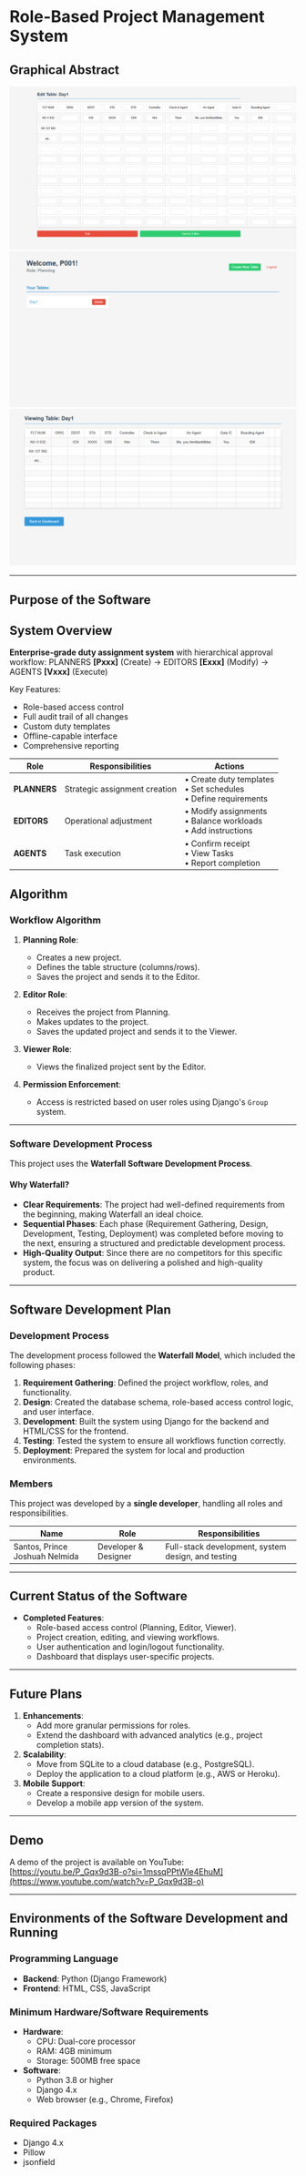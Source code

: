 # Role-Based Project Management System

## Graphical Abstract
![editing_table](imgs/create_table.png)  
![dashboard](imgs/dashboard.png)  
![viewing_table](imgs/view_table.png)  

---

## Purpose of the Software

## System Overview

**Enterprise-grade duty assignment system** with hierarchical approval workflow:
PLANNERS **[Pxxx]** (Create) → EDITORS **[Exxx]** (Modify) → AGENTS **[Vxxx]** (Execute)


Key Features:
- Role-based access control
- Full audit trail of all changes
- Custom duty templates
- Offline-capable interface
- Comprehensive reporting

| Role | Responsibilities | Actions |
|------|-----------------|---------|
| **PLANNERS** | Strategic assignment creation | • Create duty templates <br> • Set schedules <br> • Define requirements |
| **EDITORS** | Operational adjustment | • Modify assignments <br> • Balance workloads <br> • Add instructions |
| **AGENTS** | Task execution | • Confirm receipt <br> • View Tasks <br> • Report completion |

## Algorithm

### Workflow Algorithm
1. **Planning Role**:
   - Creates a new project.
   - Defines the table structure (columns/rows).
   - Saves the project and sends it to the Editor.

2. **Editor Role**:
   - Receives the project from Planning.
   - Makes updates to the project.
   - Saves the updated project and sends it to the Viewer.

3. **Viewer Role**:
   - Views the finalized project sent by the Editor.

4. **Permission Enforcement**:
   - Access is restricted based on user roles using Django's `Group` system.

---

### Software Development Process
This project uses the **Waterfall Software Development Process**.

#### Why Waterfall?
- **Clear Requirements**: The project had well-defined requirements from the beginning, making Waterfall an ideal choice.
- **Sequential Phases**: Each phase (Requirement Gathering, Design, Development, Testing, Deployment) was completed before moving to the next, ensuring a structured and predictable development process.
- **High-Quality Output**: Since there are no competitors for this specific system, the focus was on delivering a polished and high-quality product.

---

## Software Development Plan

### Development Process
The development process followed the **Waterfall Model**, which included the following phases:
1. **Requirement Gathering**: Defined the project workflow, roles, and functionality.
2. **Design**: Created the database schema, role-based access control logic, and user interface.
3. **Development**: Built the system using Django for the backend and HTML/CSS for the frontend.
4. **Testing**: Tested the system to ensure all workflows function correctly.
5. **Deployment**: Prepared the system for local and production environments.

### Members
This project was developed by a **single developer**, handling all roles and responsibilities.

| **Name**                |     **Role**             | **Responsibilities**                                 |
|----------------|----------------------|-----------------------------------------------------|
| Santos, Prince Joshuah Nelmida    | Developer & Designer| Full-stack development, system design, and testing  |

---



## Current Status of the Software
- **Completed Features**:
  - Role-based access control (Planning, Editor, Viewer).
  - Project creation, editing, and viewing workflows.
  - User authentication and login/logout functionality.
  - Dashboard that displays user-specific projects.

---

## Future Plans
1. **Enhancements**:
   - Add more granular permissions for roles.
   - Extend the dashboard with advanced analytics (e.g., project completion stats).
2. **Scalability**:
   - Move from SQLite to a cloud database (e.g., PostgreSQL).
   - Deploy the application to a cloud platform (e.g., AWS or Heroku).
3. **Mobile Support**:
   - Create a responsive design for mobile users.
   - Develop a mobile app version of the system.

---

## Demo
A demo of the project is available on YouTube:  
[https://youtu.be/P_Gqx9d3B-o?si=1mssqPPtWIe4EhuM](https://www.youtube.com/watch?v=P_Gqx9d3B-o)

---

## Environments of the Software Development and Running

### Programming Language
- **Backend**: Python (Django Framework)
- **Frontend**: HTML, CSS, JavaScript

### Minimum Hardware/Software Requirements
- **Hardware**:
  - CPU: Dual-core processor
  - RAM: 4GB minimum
  - Storage: 500MB free space
- **Software**:
  - Python 3.8 or higher
  - Django 4.x
  - Web browser (e.g., Chrome, Firefox)

### Required Packages
- Django 4.x
- Pillow
- jsonfield
